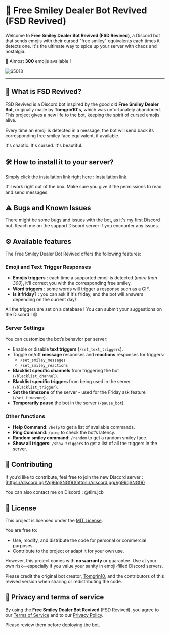 # 🗿 Free Smiley Dealer Bot Revived (FSD Revived)

Welcome to **Free Smiley Dealer Bot Revived (FSD Revived)**, a Discord bot that sends emojis with their cursed "free smiley" equivalents each times it detects one. It's the ultimate way to spice up your server with chaos and nostalgia.

🎉 Almost **300** emojis available !

![65013](https://github.com/user-attachments/assets/5437433f-68b3-4d1f-9569-51a4bbd26ba1)

---

## 🌟 What is FSD Revived?

FSD Revived is a Discord bot inspired by the good old **Free Smiley Dealer Bot**, originally made by **Tomgrin10's**, which was unfortunately abandoned. This project gives a new life to the bot, keeping the spirit of cursed emojis alive. 

Every time an emoji is detected in a message, the bot will send back its corresponding free smiley face equivalent, if available.

It's chaotic. It's cursed. It's beautiful.


## 🛠 How to install it to your server? 

Simply click the installation link right here : [Installation link](https://discord.com/oauth2/authorize?client_id=1313839534324318290).

It'll work right out of the box. Make sure you give it the permissions to read and send messages.


## ⚠️ Bugs and Known Issues

There might be some bugs and issues with the bot, as it's my first Discord bot. Reach me on the support Discord server if you encounter any issues.

## ⚙️ Available features

The Free Smiley Dealer Bot Revived offers the following features:

### Emoji and Text Trigger Responses
- **Emojis triggers** : each time a supported emoji is detected (*more than 300*), it'll correct you with the corresponding free smiley.
- **Word triggers** : some words will trigger a response such as a GIF.
- **Is it friday?** : you can ask if it's friday, and the bot will answers depending on the current day!

All the triggers are set on a database ! You can submit your suggestions on the Discord ! 😄

### Server Settings

You can customize the bot’s behavior per server:
- Enable or disable **text triggers** (`/set_text_triggers`).
- Toggle on/off **message** responses and **reactions** responses for triggers:
  - `/set_smiley_messages`
  - `/set_smiley_reactions`
- **Blacklist specific channels** from triggering the bot (`/blacklist_channel`).
- **Blacklist specific triggers** from being used in the server (`/blacklist_trigger`).
- **Set the timezone** of the server - used for the Friday ask feature (`/set_timezone`).
- **Temporarily pause** the bot in the server (`/pause_bot`).

### Other functions

- **Help Command**: `/help` to get a list of available commands.
- **Ping Command**: `/ping` to check the bot’s latency.
- **Random smiley command**: `/random` to get a random smiley face.
- **Show all triggers**: `/show_triggers` to get a list of all the triggers in the server.

## 💬 Contributing

If you’d like to contribute, feel free to join the new Discord server : [https://discord.gg/Vg96qSNGf9](https://discord.gg/Vg96qSNGf9)

You can also contact me on Discord : @tiim.jcb

## 📝 License

This project is licensed under the [MIT License](https://opensource.org/licenses/MIT).

You are free to:

- Use, modify, and distribute the code for personal or commercial purposes.
- Contribute to the project or adapt it for your own use.

However, this project comes with **no warranty** or guarantee. Use at your own risk—especially if you value your sanity in emoji-filled Discord servers.

Please credit the original bot creator, [Tomgrin10](https://github.com/tomgrin10), and the contributors of this revived version when sharing or redistributing the code.

## 👀 Privacy and terms of service

By using the **Free Smiley Dealer Bot Revived** (FSD Revived), you agree to our [Terms of Service](TERMS.md) and to our [Privacy Policy](PRIVACY.md).

Please review them before deploying the bot.
